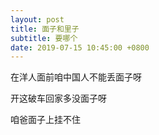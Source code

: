 ```yaml
---
layout: post
title: 面子和里子
subtitle: 要哪个
date: 2019-07-15 10:45:00 +0800
---
```

在洋人面前咱中国人不能丢面子呀

开这破车回家多没面子呀

咱爸面子上挂不住







